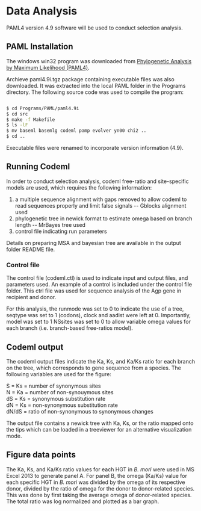 # Data Analysis 

PAML4 version 4.9 software will be used to conduct selection analysis. 

## PAML Installation 

The windows win32 program was downloaded from [Phylogenetic Analysis by Maximum Likelihood (PAML4)](http://abacus.gene.ucl.ac.uk/software/paml.html).

Archieve paml4.9i.tgz package containing executable files was also downloaded. It was extracted into the local PAML folder in the Programs directory. The following source code was used to compile the program:

```sh

$ cd Programs/PAML/paml4.9i
$ cd src
$ make -f Makefile
$ ls -lF
$ mv baseml basemlg codeml pamp evolver yn00 chi2 ..
$ cd ..

```

Executable files were renamed to incorporate version information (4.9). 

## Running Codeml

In order to conduct selection analysis, codeml free-ratio and site-specific models are used, which requires the following information:
1. a multiple sequence alignment with gaps removed to allow codeml to read sequences properly and limit false signals -- Gblocks alignment used
2. phylogenetic tree in newick format to estimate omega based on branch length -- MrBayes tree used
3. control file indicating run parameters

Details on preparing MSA and bayesian tree are available in the output folder README file. 


### Control file

The control file (codeml.ctl) is used to indicate input and output files, and parameters used. An example of a control is included under the control file folder. This ctrl file was used for sequence analysis of the Agp gene in recipient and donor. 

For this analysis, the runmode was set to 0 to indicate the use of a tree, seqtype was set to 1 (codons), clock and aadist were left at 0. Importantly, model was set to 1 NSsites was set to 0 to allow variable omega values for each branch (i.e. branch-based free-ratios model).
 

## Codeml output

The codeml output files indicate the Ka, Ks, and Ka/Ks ratio for each branch on the tree, which corresponds to gene sequence from a species. The following variables are used for the figure:

S = Ks = number of synonymous sites  
N = Ka = number of non-synouymous sites   
dS = Ks = synonymous substitution rate   
dN = Ks = non-synonymous substitution rate   
dN/dS = ratio of non-synonymous to synonymous changes   

The output file contains a newick tree with Ka, Ks, or the ratio mapped onto the tips which can be loaded in a treeviewer for an alternative visualization mode. 

## Figure data points

The Ka, Ks, and Ka/Ks ratio values for each HGT in *B. mori* were used in MS Excel 2013 to generate panel A. For panel B, the omega (Ka/Ks) value for each specific HGT in *B. mori* was divided by the omega of its respective donor, divided by the ratio of omega for the donor to donor-related species. This was done by first taking the average omega of donor-related species. The total ratio was log normalized and plotted as a bar graph.











